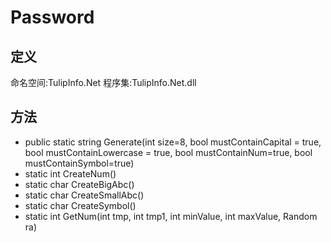 # Password

## 定义

命名空间:TulipInfo.Net
程序集:TulipInfo.Net.dll




## 方法
- public static string Generate(int size=8,
            bool mustContainCapital = true, 
            bool mustContainLowercase = true,
            bool mustContainNum=true, 
            bool mustContainSymbol=true)
- static int CreateNum()
- static char CreateBigAbc()
- static char CreateSmallAbc()
- static char CreateSymbol()
- static int GetNum(int tmp, int tmp1, int minValue, int maxValue, Random ra)
